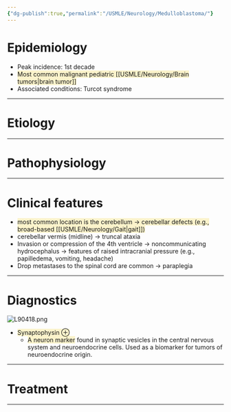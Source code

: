 ```yaml
---
{"dg-publish":true,"permalink":"/USMLE/Neurology/Medulloblastoma/"}
---
```


# Epidemiology
- Peak incidence: 1st decade
- <span style="background:rgba(240, 200, 0, 0.2)">Most common malignant pediatric [[USMLE/Neurology/Brain tumors\|brain tumor]]</span>
- Associated conditions: Turcot syndrome

---
# Etiology


---
# Pathophysiology


---
# Clinical features
- <span style="background:rgba(240, 200, 0, 0.2)">most common location is the cerebellum → cerebellar defects (e.g., broad-based [[USMLE/Neurology/Gait\|gait]])</span>
- cerebellar vermis (midline) → truncal ataxia
- Invasion or compression of the 4th ventricle → noncommunicating hydrocephalus → features of raised intracranial pressure (e.g., papilledema, vomiting, headache)
- Drop metastases to the spinal cord are common → paraplegia

---
# Diagnostics
![L90418.png](/img/user/appendix/L90418.png)
- <span style="background:rgba(240, 200, 0, 0.2)">Synaptophysin ⊕</span>
	- <span style="background:rgba(240, 200, 0, 0.2)">A neuron marker</span> found in synaptic vesicles in the central nervous system and neuroendocrine cells. Used as a biomarker for tumors of neuroendocrine origin.

---
# Treatment


---
